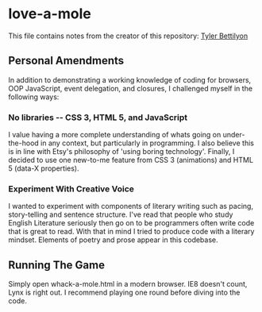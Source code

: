 # love-a-mole 
This file contains notes from the creator of this repository: [Tyler Bettilyon][00]

## Personal Amendments
In addition to demonstrating a working knowledge of coding for browsers, OOP JavaScript, event delegation, and closures, I challenged myself in the following ways: 

### No libraries -- CSS 3, HTML 5, and JavaScript
I value having a more complete understanding of whats going on under-the-hood in any context, but particularly in programming. I also believe this is in line with Etsy's philosophy of 'using boring technology'. Finally, I decided to use one new-to-me feature from CSS 3 (animations) and HTML 5 (data-X properties).

### Experiment With Creative Voice
I wanted to experiment with components of literary writing such as pacing, story-telling and sentence structure. I've read that people who study English Literature seriously then go on to be programmers often write code that is great to read. With that in mind I tried to produce code with a literary mindset. Elements of poetry and prose appear in this codebase.

## Running The Game
Simply open whack-a-mole.html in a modern browser. IE8 doesn't count, Lynx is right out. I recommend playing one round before diving into the code.

[00]: https://github.com/teb311
